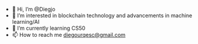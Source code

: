 - 👋 Hi, I’m @Diegjo
- 👀 I’m interested in blockchain technology and advancements in machine learning/AI
- 🌱 I’m currently learning CS50
- 📫 How to reach me diegourqesc@gmail.com


